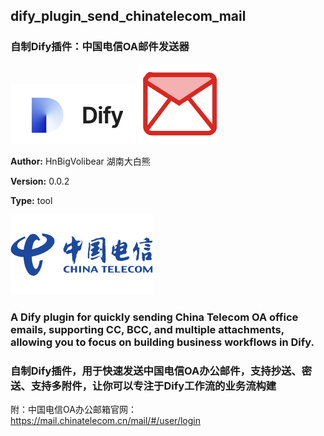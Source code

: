 ## dify_plugin_send_chinatelecom_mail
### 自制Dify插件：中国电信OA邮件发送器

![img](./_assets/dify.png)
![img](./_assets/mail.png)

**Author:** HnBigVolibear 湖南大白熊  

**Version:** 0.0.2

**Type:** tool

![img](./_assets/ct.png)  

### A Dify plugin for quickly sending China Telecom OA office emails, supporting CC, BCC, and multiple attachments, allowing you to focus on building business workflows in Dify.

### 自制Dify插件，用于快速发送中国电信OA办公邮件，支持抄送、密送、支持多附件，让你可以专注于Dify工作流的业务流构建

附：中国电信OA办公邮箱官网：
https://mail.chinatelecom.cn/mail/#/user/login 
